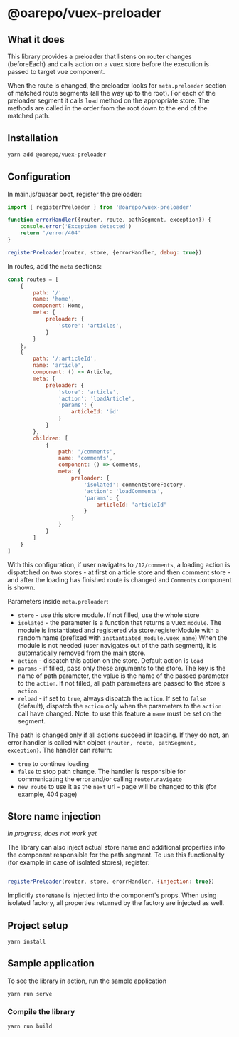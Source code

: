 # @oarepo/vuex-preloader

## What it does

This library provides a preloader that listens on router changes (beforeEach)
and calls action on a vuex store before the execution is passed to target vue component. 

When the route is changed, the preloader looks for ``meta.preloader`` section
of matched route segments (all the way up to the root). For each of the
preloader segment it calls ``load`` method on the appropriate store. The methods
are called in the order from the root down to the end of the matched path.

## Installation

```bash
yarn add @oarepo/vuex-preloader
```

## Configuration

In main.js/quasar boot, register the preloader: 

```javascript
import { registerPreloader } from '@oarepo/vuex-preloader'

function errorHandler({router, route, pathSegment, exception}) { 
    console.error('Exception detected')
    return '/error/404'
}

registerPreloader(router, store, {errorHandler, debug: true})
```  

In routes, add the ``meta`` sections:

```javascript
const routes = [
    {
        path: '/',
        name: 'home',
        component: Home,
        meta: {
            preloader: {
                'store': 'articles',
            }
        }
    },
    {
        path: '/:articleId',
        name: 'article',
        component: () => Article,
        meta: {
            preloader: {
                'store': 'article',
                'action': 'loadArticle',
                'params': {
                    articleId: 'id'
                }
            }
        },
        children: [
            {
                path: '/comments',
                name: 'comments',
                component: () => Comments,
                meta: {
                    preloader: {
                        'isolated': commentStoreFactory,
                        'action': 'loadComments',
                        'params': {
                            articleId: 'articleId'
                        }
                    }
                }
            }
        ]
    }
]
```

With this configuration, if user navigates to ``/12/comments``, a loading action
is dispatched on two stores - at first on article store and then comment store - 
and after the loading has finished route is changed and ``Comments`` component
is shown.

Parameters inside ``meta.preloader``:
   
   * ``store`` - use this store module. If not filled, use the whole store
   * ``isolated`` - the parameter is a function that returns a vuex ``module``.
      The module is instantiated and registered via store.registerModule with
      a random name (prefixed with ``instantiated_module.vuex_name``)
      When the module is not needed (user navigates out of the path segment), 
      it is automatically removed from the main store. 
   * ``action`` - dispatch this action on the store. Default action is ``load``
   * ``params`` - if filled, pass only these arguments to the store. The key
      is the name of path parameter, the value is the name of the passed parameter
      to the ``action``. If not filled, all path parameters are passed to the store's 
      ``action``.    
   * ``reload`` - if set to ``true``, always dispatch the ``action``. 
      If set to ``false`` (default), dispatch the ``action`` only when the parameters
      to the ``action`` call have changed. Note: to use this feature a ``name`` must be
      set on the segment. 

The path is changed only if all actions succeed in loading. If they do not,
an error handler is called with object ``{router, route, pathSegment, exception}``.
The handler can return:

   * ``true`` to continue loading
   * ``false`` to stop path change. The handler is responsible 
      for communicating the error and/or calling ``router.navigate``
   * ``new route`` to use it as the ``next`` url - page will be changed to this
     (for example, 404 page) 

## Store name injection

*In progress, does not work yet*

The library can also inject actual store name and additional properties into the component
responsible for the path segment. To use this functionality (for example in case of isolated
stores), register:

```javascript

registerPreloader(router, store, erorrHandler, {injection: true})

```

Implicitly ``storeName`` is injected into the component's props. When using isolated factory,
all properties returned by the factory are injected as well.

## Project setup
```
yarn install
```

## Sample application

To see the library in action, run the sample application

```
yarn run serve
```

### Compile the library
```
yarn run build
```
